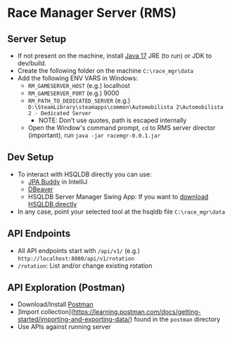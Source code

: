 # Race Manager Server (RMS)

## Server Setup
 - If not present on the machine, install [Java 17](https://docs.aws.amazon.com/corretto/latest/corretto-17-ug/downloads-list.html) JRE (to run) or JDK to dev/build.
 - Create the following folder on the machine `C:\race_mgr\data`
 - Add the following ENV VARS in Windows:
   - `RM_GAMESERVER_HOST` (e.g.) localhost
   - `RM_GAMESERVER_PORT` (e.g.) 9000
   - `RM_PATH_TO_DEDICATED_SERVER` (e.g.) `D:\SteamLibrary\steamapps\common\Automobilista 2\Automobilista 2 - Dedicated Server`
     - NOTE: Don't use quotes, path is escaped internally
   - Open the Window's command prompt, `cd` to RMS server director (important), run `java -jar racemgr-0.0.1.jar`

## Dev Setup
 - To interact with HSQLDB directly you can use:
   - [JPA Buddy](https://www.jpa-buddy.com/) in IntelliJ
   - [DBeaver](https://dbeaver.io/download/)
   - HSQLDB Server Manager Swing App: If you want to [download HSQLDB directly](https://sourceforge.net/projects/hsqldb/files/)
 - In any case, point your selected tool at the hsqldb file `C:\race_mgr\data`

## API Endpoints
 - All API endpoints start with `/api/v1/` (e.g.) `http://localhost:8080/api/v1/rotation`
 - `/rotation`: List and/or change existing rotation

## API Exploration (Postman)
 - Download/Install [Postman](https://www.postman.com/downloads/)
 - ]Import collection](https://learning.postman.com/docs/getting-started/importing-and-exporting-data/) found in the `postman` directory
 - Use APIs against running server
